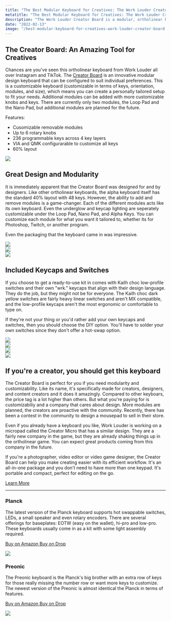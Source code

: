 ```yaml
---
title: "The Best Modular Keyboard for Creatives: The Work Louder Creator Board"
metatitle: "The Best Modular Keyboard for Creatives: The Work Louder Creator Board | worklouder world louder creator board 60% keyboard 60 percent keyboard ortho keyboard ortholinear keyboard"
description: "The Work Louder Creator Board is a modular, ortholinear keyboard for the creative who types all day long - writers, coders, business owners, and more.  It's designed to be highly customizable, and can change with your needs."
date: "2022-02-13"
image: "/best-modular-keyboard-for-creatives-work-louder-creator-board.jpg"
---
```


<h2 class="mb-4">The Creator Board: An Amazing Tool for Creatives</h2>

<div class="row align-items-top mb-4">
<div class="col-lg-6">

Chances are you've seen this ortholinear keyboard from Work Louder all over Instagram and TikTok. The [Creator Board](/worklouder) is an innovative modular design keyboard that can be configured to suit individual preferences. This is a customizable keyboard (customizable in terms of keys, orientation, modules, and size), which means you can create a personally tailored setup to fit your needs. Additional modules can be added with more customizable knobs and keys. There are currently only two modules, the Loop Pad and the Nano Pad, but additional modules are planned for the future.

Features:

- Cusomizable removable modules
- Up to 6 rotary knobs
- 236 programmable keys across 4 key layers
- VIA and QMK configurarable to customize all keys
- 60% layout

</div>
<div class="col-lg-6">

<a href="/worklouder">
<img class="img-fluid" src="/work-louder-creator-board.jpg">
</a>

</div>
</div>

## Great Design and Modularity

It is immediately apparent that the Creator Board was designed for and by designers. Like other ortholinear keyboards, the alpha keyboard itself has the standard 40% layout with 48 keys. However, the ability to add and remove modules is a game-changer. Each of the different modules acts like its own keyboard. Even the underglow and keycap lighting are seperately customizable under the Loop Pad, Nano Pad, and Alpha Keys. You can customize each module for what you want it tailored to, whether its for Photoshop, Twitch, or another program.

Even the packaging that the keyboard came in was impressive.

<div class="row my-3">
<div class="col-lg-4">
<img class="img-fluid" src="/creator-board/work-louder-creator-board-bag.jpg">
</div>
<div class="col-lg-4">
<img class="img-fluid" src="/creator-board/work-louder-creator-board-packaging.jpg">
</div>
<div class="col-lg-4">
<img class="img-fluid" src="/creator-board/work-louder-creator-board-packaging-keycaps.jpg">
</div>
</div>

## Included Keycaps and Switches

If you choose to get a ready-to-use kit in comes with Kailh choc low-profile switches and their own "wrk." keycaps that align with their design language. They do the job, but they might not be for everyone. The Kailh choc dark yellow switches are fairly heavy linear switches and aren't MX compatible, and the low-profile keycaps aren't the most ergonomic or comfortable to type on.

If they're not your thing or you'd rather add your own keycaps and switches, then you should choose the DIY option. You'll have to solder your own switches since they don't offer a hot-swap option.

<div class="row my-3">
<div class="col-lg-6">
<img class="img-fluid" src="/creator-board/work-louder-creator-board-switches.jpg">
</div>
<div class="col-lg-6">
<img class="img-fluid" src="/creator-board/work-louder-creator-board-keycaps.jpg">
</div>
</div>

<div class="row my-3">
<div class="col-lg-6">
<img class="img-fluid" src="/creator-board/work-louder-creator-board-diy.jpg">
</div>
<div class="col-lg-6">
<img class="img-fluid" src="/creator-board/work-louder-creator-board-side.jpg">
</div>
</div>

## If you're a creator, you should get this keyboard

The Creator Board is perfect for you if you need modularity and customizability. Like its name, it's specifically made for creators, designers, and content creators and it does it amazingly. Compared to other keyboars, the price tag is a lot higher than others. But what you're paying for is customizabiliy and a company that cares about design. More modules are planned, the creators are proactive with the community. Recently, there has been a contest in the community to design a mousepad to sell in their store.

Even if you already have a keyboard you like, Work Louder is working on a micropad called the Creator Micro that has a similar design. They are a fairly new company in the game, but they are already shaking things up in the ortholinear game. You can expect great products coming from this company in the future.

If you're a photographer, video editor or video game designer, the Creator Board can help you make creating easier with its efficient workflow. It's an all-in-one package and you don't need to have more than one keypad. It's portable and compact, perfect for editing on the go.

<a href="/worklouder" class="btn btn-primary">Learn More</a>

<hr/>

<div class="row mt-5">
<div class="col-lg-6">

### Planck

The latest version of the Planck keyboard supports hot swappable switches, LEDs, a small speaker and even rotary encoders. There are several offerings for baseplates: EOTW (easy on the wallet), hi-pro and low-pro. These keyboards usually come in as a kit with some light assembly required.

<a class="btn btn-primary mr-2" href="https://amzn.to/333pMu0">
    Buy on Amazon
</a>

<a class="btn btn-secondary mr-2" href="https://drop.com/buy/planck-mechanical-keyboard?utm_source=linkshare&referer=T93XGG">
    Buy on Drop
</a>

<a href="https://www.amazon.com/dp/B08LX7ZXS4?&linkCode=li3&tag=tryorthokey06-20&linkId=0b7b9faf09aac73db64f301ec3da89ce&language=en_US&ref_=as_li_ss_il" target="_blank"><img border="0" src="//ws-na.amazon-adsystem.com/widgets/q?_encoding=UTF8&ASIN=B08LX7ZXS4&Format=_SL250_&ID=AsinImage&MarketPlace=US&ServiceVersion=20070822&WS=1&tag=tryorthokey06-20&language=en_US" ></a><img src="https://ir-na.amazon-adsystem.com/e/ir?t=tryorthokey06-20&language=en_US&l=li3&o=1&a=B08LX7ZXS4" width="1" height="1" border="0" alt="" style="border:none !important; margin:0px !important;" />

</div>
<div class="col-lg-6">

### Preonic

The Preonic keyboard is the Planck's big brother with an extra row of keys for those really missing the number row or want more keys to customize. The newest version of the Preonic is almost identical the Planck in terms of features.

<a class="btn btn-primary mr-2" href="https://amzn.to/3xzTDbF">
    Buy on Amazon
</a>

<a class="btn btn-secondary mr-2" href="https://drop.com/buy/preonic-mechanical-keyboard?utm_source=linkshare&referer=T93XGG">
    Buy on Drop
</a>

<a href="https://www.amazon.com/dp/B08L3WKZ73?&linkCode=li3&tag=tryorthokey06-20&linkId=6af0b7506a61073b0723facda319622d&language=en_US&ref_=as_li_ss_il" target="_blank"><img border="0" src="//ws-na.amazon-adsystem.com/widgets/q?_encoding=UTF8&ASIN=B08L3WKZ73&Format=_SL250_&ID=AsinImage&MarketPlace=US&ServiceVersion=20070822&WS=1&tag=tryorthokey06-20&language=en_US" ></a><img src="https://ir-na.amazon-adsystem.com/e/ir?t=tryorthokey06-20&language=en_US&l=li3&o=1&a=B08L3WKZ73" width="1" height="1" border="0" alt="" style="border:none !important; margin:0px !important;" />

</div>
</div>
